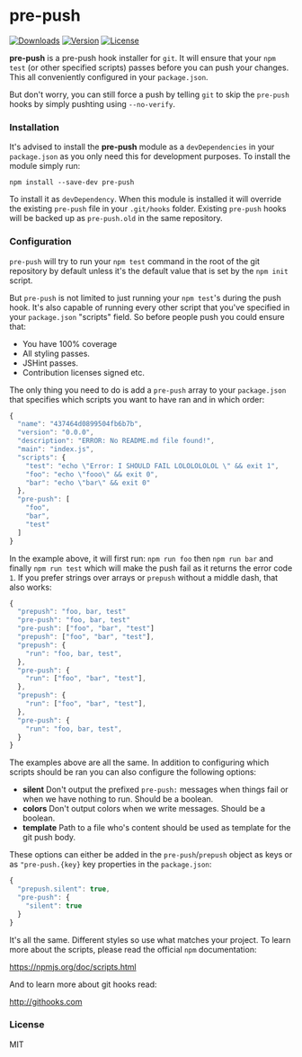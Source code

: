 # pre-push


<p>
  <a href="https://www.npmjs.com/package/pre-push"><img src="https://img.shields.io/npm/dm/pre-push.svg" alt="Downloads"></a>
  <a href="https://www.npmjs.com/package/pre-push"><img src="https://img.shields.io/npm/v/pre-push.svg" alt="Version"></a>
  <a href="https://www.npmjs.com/package/pre-push"><img src="https://img.shields.io/npm/l/pre-push.svg" alt="License"></a>
</p>

**pre-push** is a pre-push hook installer for `git`. It will ensure that
your `npm test` (or other specified scripts) passes before you can push your
changes. This all conveniently configured in your `package.json`.

But don't worry, you can still force a push by telling `git` to skip the
`pre-push` hooks by simply pushting using `--no-verify`.

### Installation

It's advised to install the **pre-push** module as a `devDependencies` in your
`package.json` as you only need this for development purposes. To install the
module simply run:

```
npm install --save-dev pre-push
```

To install it as `devDependency`. When this module is installed it will override
the existing `pre-push` file in your `.git/hooks` folder. Existing
`pre-push` hooks will be backed up as `pre-push.old` in the same repository.

### Configuration

`pre-push` will try to run your `npm test` command in the root of the git
repository by default unless it's the default value that is set by the `npm
init` script.

But `pre-push` is not limited to just running your `npm test`'s during the
push hook. It's also capable of running every other script that you've
specified in your `package.json` "scripts" field. So before people push you
could ensure that:

- You have 100% coverage
- All styling passes.
- JSHint passes.
- Contribution licenses signed etc.

The only thing you need to do is add a `pre-push` array to your `package.json`
that specifies which scripts you want to have ran and in which order:

```js
{
  "name": "437464d0899504fb6b7b",
  "version": "0.0.0",
  "description": "ERROR: No README.md file found!",
  "main": "index.js",
  "scripts": {
    "test": "echo \"Error: I SHOULD FAIL LOLOLOLOLOL \" && exit 1",
    "foo": "echo \"fooo\" && exit 0",
    "bar": "echo \"bar\" && exit 0"
  },
  "pre-push": [
    "foo",
    "bar",
    "test"
  ]
}
```

In the example above, it will first run: `npm run foo` then `npm run bar` and
finally `npm run test` which will make the push fail as it returns the error
code `1`.  If you prefer strings over arrays or `prepush` without a middle
dash, that also works:

```js
{
  "prepush": "foo, bar, test"
  "pre-push": "foo, bar, test"
  "pre-push": ["foo", "bar", "test"]
  "prepush": ["foo", "bar", "test"],
  "prepush": {
    "run": "foo, bar, test",
  },
  "pre-push": {
    "run": ["foo", "bar", "test"],
  },
  "prepush": {
    "run": ["foo", "bar", "test"],
  },
  "pre-push": {
    "run": "foo, bar, test",
  }
}
```

The examples above are all the same. In addition to configuring which scripts
should be ran you can also configure the following options:

- **silent** Don't output the prefixed `pre-push:` messages when things fail
  or when we have nothing to run. Should be a boolean.
- **colors** Don't output colors when we write messages. Should be a boolean.
- **template** Path to a file who's content should be used as template for the
  git push body.

These options can either be added in the `pre-push`/`prepush` object as keys
or as `"pre-push.{key}` key properties in the `package.json`:

```js
{
  "prepush.silent": true,
  "pre-push": {
    "silent": true
  }
}
```

It's all the same. Different styles so use what matches your project. To learn
more about the scripts, please read the official `npm` documentation:

https://npmjs.org/doc/scripts.html

And to learn more about git hooks read:

http://githooks.com

### License

MIT
